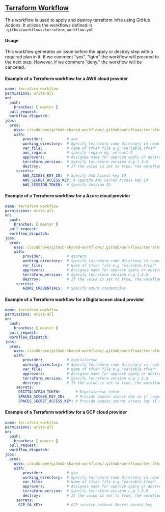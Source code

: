 ## [Terraform Workflow](https://github.com/clouddrove/github-shared-workflows/blob/master/.github/workflows/terraform_workflow.yml)

This workflow is used to apply and destroy terraform infra using GitHub Actions. It utilizes the workflows defined in `.github/workflows/terraform_workflow.yml`

#### Usage
This workflow generates an issue before the apply or destroy step with a required plan in it. If we comment "yes", "lgtm" the workflow will proceed to the next step. However, if we comment "deny," the workflow will be canceled.

#### Example of a Terraform workflow for a AWS cloud provider
```yaml
name: terraform workflow
permissions: write-all
on:
  push:
    branches: [ master ]
  pull_request:
  workflow_dispatch:
jobs:
  prod:
    uses: clouddrove/github-shared-workflows/.github/workflows/terraform_workflow.yml@master
    with:
        provider:           # aws
        working_directory:  # Specify terraform code directory in repo
        var_file:           # name of tfvar file e.g "variable.tfvar"
        aws_region:         # specify region eg. us-east-2
        approvers:          # Assignee name for approve apply or destroy step
        terraform_version:  # Specify terraform version e.g 1.3.6
        destroy:            # If the value is set to true, the workflow proceeds to the destroy step. However, the default value is false
     secrets:
        AWS_ACCESS_KEY_ID:  # Specify AWS Access key ID
        AWS_SECRET_ACCESS_KEY: # Specify AWS Secret Access key ID
        AWS_SESSION_TOKEN:  # Specify Session ID

```

#### Example of a Terraform workflow for a Azure cloud provider
```yaml
name: terraform workflow
permissions: write-all
on:
  push:
    branches: [ master ]
  pull_request:
  workflow_dispatch:
jobs:
  prod:
    uses: clouddrove/github-shared-workflows/.github/workflows/terraform_workflow.yml@master
    with:
        provider:           # azurerm
        working_directory:  # Specify terraform code directory in repo
        var_file:           # Name of tfvar file e.g "variable.tfvar"
        approvers:          # Assignee name for approve apply or destroy step
        terraform_version:  # Specify terraform version e.g 1.3.6
        destroy:            # If the value is set to true, the workflow proceeds to the destroy step. However, the default value is false
     secrets:
        AZURE_CREDENTIALS:  # Specify Azure credentilas
```

#### Example of a Terraform workflow for a Digitalocean cloud provider
```yaml
name: terraform workflow
permissions: write-all
on:
  push:
    branches: [ master ]
  pull_request:
  workflow_dispatch:
jobs:
  prod:
    uses: clouddrove/github-shared-workflows/.github/workflows/terraform_workflow.yml@master
    with:
        provider:           # digitalocean
        working_directory:  # Specify terraform code directory in repo
        var_file:           # Name of tfvar file e.g "variable.tfvar"
        approvers:          # Assignee name for approve apply or destroy step
        terraform_version:  # Specify terraform version e.g 1.3.6
        destroy:            # If the value is set to true, the workflow proceeds to the destroy step. However, the default value is false
     secrets:
      DIGITALOCEAN_TOKEN:       # Digitalocean token
      SPACES_ACCESS_KEY_ID:     # Provide spaces access key id if required
      SPACES_SECRET_ACCESS_KEY: # Provide spaces secret access key if required
```

#### Example of a Terraform workflow for a GCP cloud provider
```yaml
name: terraform workflow
permissions: write-all
on:
  push:
    branches: [ master ]
  pull_request:
  workflow_dispatch:
jobs:
  prod:
    uses: clouddrove/github-shared-workflows/.github/workflows/terraform_workflow.yml@master
    with:
        provider:           # gcp
        working_directory:  # Specify terraform code directory in repo
        var_file:           # Name of tfvar file e.g "variable.tfvar"
        approvers:          # Assignee name for approve apply or destroy step
        terraform_version:  # Specify terraform version e.g 1.3.6
        destroy:            # If the value is set to true, the workflow proceeds to the destroy step. However, the default value is false
     secrets:
      GCP_SA_KEY:           # GCP service account Secret access key
```
